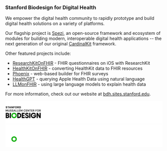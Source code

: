 <!--

This source file is part of the Stanford Biodesign for Digital Health open-source project

SPDX-FileCopyrightText: 2022 Stanford University and the project authors (see CONTRIBUTORS.md)

SPDX-License-Identifier: MIT

-->

### Stanford Biodesign for Digital Health

We empower the digital health community to rapidly prototype and build digital health solutions on a variety of platforms.

Our flagship project is [Spezi](https://github.com/StanfordSpezi), an open-source framework and ecosystem of modules for building modern, interoperable digital health applications -- the next generation of our original [CardinalKit](https://github.com/CardinalKit) framework.

Other featured projects include:
- [ResearchKitOnFHIR](https://github.com/StanfordBDHG/ResearchKitOnFHIR) - FHIR questionnaires on iOS with ResearchKit
- [HealthKitOnFHIR](https://github.com/StanfordBDHG/HealthKitOnFHIR) - converting HealthKit data to FHIR resources
- [Phoenix](https://github.com/StanfordBDHG/Phoenix) - web-based builder for FHIR surveys
- [HealthGPT](https://github.com/StanfordBDHG/HealthGPT) - querying Apple Health Data using natural language
- [LLMonFHIR](https://github.com/StanfordBDHG/LLMonFHIR) - using large language models to explain health data

For more information, check out our website at [bdh.sites.stanford.edu](https://bdh.sites.stanford.edu).

![Stanford Byers Center for Biodesign Logo](https://raw.githubusercontent.com/StanfordBDHG/.github/main/assets/biodesign-footer-light.png#gh-light-mode-only)
![Stanford Byers Center for Biodesign Logo](https://raw.githubusercontent.com/StanfordBDHG/.github/main/assets/biodesign-footer-dark.png#gh-dark-mode-only)
